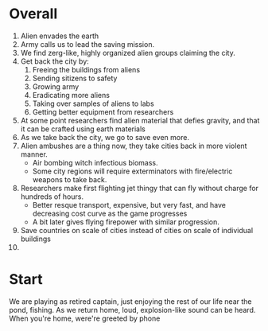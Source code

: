 # Overall

1. Alien envades the earth
2. Army calls us to lead the saving mission.
3. We find zerg-like, highly organized alien groups claiming the city.
4. Get back the city by:
   1. Freeing the buildings from aliens
   2. Sending sitizens to safety
   3. Growing army
   4. Eradicating more aliens
   5. Taking over samples of aliens to labs
   6. Getting better equipment from researchers
5. At some point researchers find alien material that defies gravity,
   and that it can be crafted using earth materials
6. As we take back the city, we go to save even more.
7. Alien ambushes are a thing now, they take cities back in more violent manner.
   - Air bombing witch infectious biomass.
   - Some city regions will require exterminators with fire/electric weapons to take back.
8. Researchers make first flighting jet thingy that can fly without charge for hundreds of hours.
   - Better resque transport, expensive, but very fast, and have decreasing cost curve as the game progresses
   - A bit later gives flying firepower with similar progression.
9. Save countries on scale of cities instead of cities on scale of individual buildings
10.

# Start

We are playing as retired captain, just enjoying the rest of our life near the pond, fishing.
As we return home, loud, explosion-like sound can be heard.
When you're home, were're greeted by phone
